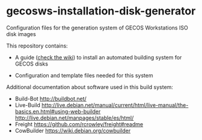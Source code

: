 # gecosws-installation-disk-generator
Configuration files for the generation system of GECOS Workstations ISO disk images

This repository contains:

* A guide ([check the wiki](https://github.com/gecos-team/gecosws-installation-disk-generator/wiki)) to install an automated building system for GECOS disks

* Configuration and template files needed for this system


Additional documentation about software used in this build system:

* Build-Bot  http://buildbot.net/    
* Live-Build http://live.debian.net/manual/current/html/live-manual/the-basics.en.html#using-web-builder 
             http://live.debian.net/manpages/stable/es/html/
* Freight https://github.com/rcrowley/freight#readme
* CowBuilder https://wiki.debian.org/cowbuilder



